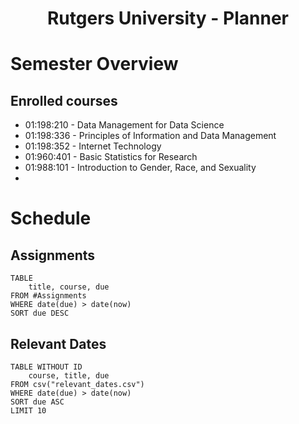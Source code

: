 <center> <h1>Rutgers University - Planner</h1> </center>


# Semester Overview
## Enrolled courses
- 01:198:210 - Data Management for Data Science
- 01:198:336 - Principles of Information and Data Management
- 01:198:352 - Internet Technology
- 01:960:401 - Basic Statistics for Research
- 01:988:101 - Introduction to Gender, Race, and Sexuality
- 
# Schedule
## Assignments
```dataview
TABLE
	title, course, due
FROM #Assignments 
WHERE date(due) > date(now)
SORT due DESC

```
## Relevant Dates
```dataview
TABLE WITHOUT ID
	course, title, due
FROM csv("relevant_dates.csv")
WHERE date(due) > date(now)
SORT due ASC
LIMIT 10
```













# 